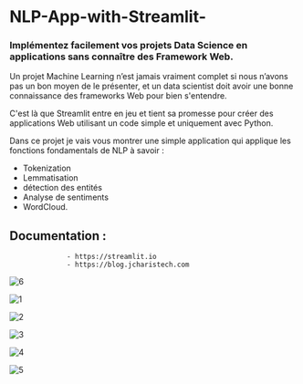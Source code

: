 # NLP-App-with-Streamlit-

### Implémentez facilement vos projets Data Science en applications sans connaître des Framework Web.

Un projet Machine Learning n’est jamais vraiment complet si nous n’avons pas un bon moyen de le présenter, et un data scientist doit avoir une bonne connaissance des frameworks Web pour bien s'entendre.

C'est là que Streamlit entre en jeu et tient sa promesse pour créer des applications Web utilisant un code simple et uniquement avec Python.

Dans ce projet je vais vous montrer une simple application qui applique les fonctions fondamentals de NLP à savoir :
- Tokenization 
- Lemmatisation
- détection des entités
- Analyse de sentiments 
- WordCloud.

## Documentation :
                  - https://streamlit.io
                  - https://blog.jcharistech.com


![6](https://user-images.githubusercontent.com/48799851/69073071-f98fa180-0a2c-11ea-936e-796b8cab728d.PNG)

![1](https://user-images.githubusercontent.com/48799851/69073086-001e1900-0a2d-11ea-927c-84b5a7eb1d2e.png)

![2](https://user-images.githubusercontent.com/48799851/69073092-01e7dc80-0a2d-11ea-9247-a387acff33a5.png)

![3](https://user-images.githubusercontent.com/48799851/69073093-044a3680-0a2d-11ea-91df-fcd6836915bd.png)

![4](https://user-images.githubusercontent.com/48799851/69073098-06ac9080-0a2d-11ea-9e06-13b3d7c7e7ba.png)

![5](https://user-images.githubusercontent.com/48799851/69073102-07ddbd80-0a2d-11ea-8f26-9930bc59591f.png)
